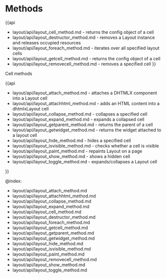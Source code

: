 Methods
=========

{{api
- layout/api/layout_cell_method.md - returns the config object of a cell
- layout/api/layout_destructor_method.md - removes a Layout instance and releases occupied resources
- layout/api/layout_foreach_method.md - iterates over all specified layout cells
- layout/api/layout_getcell_method.md - returns the config object of a cell
- layout/api/layout_removecell_method.md - removes a specified cell
}}

<div class='h2'>Cell methods</div>

{{api
- layout/api/layout_attach_method.md - attaches a DHTMLX component into a Layout cell
- layout/api/layout_attachhtml_method.md - adds an HTML content into a dhtmlxLayout cell
- layout/api/layout_collapse_method.md - collapses a specified cell
- layout/api/layout_expand_method.md - expands a collapsed cell
- layout/api/layout_getparent_method.md - returns the parent of a cell
- layout/api/layout_getwidget_method.md - returns the widget attached to a layout cell
- layout/api/layout_hide_method.md - hides a specified cell
- layout/api/layout_isvisible_method.md - checks whether a cell is visible
- layout/api/layout_paint_method.md - repaints Layout on a page
- layout/api/layout_show_method.md - shows a hidden cell
- layout/api/layout_toggle_method.md - expands/collapses a Layout cell

}}

@index:
- layout/api/layout_attach_method.md
- layout/api/layout_attachhtml_method.md
- layout/api/layout_collapse_method.md 
- layout/api/layout_expand_method.md
- layout/api/layout_cell_method.md
- layout/api/layout_destructor_method.md
- layout/api/layout_foreach_method.md
- layout/api/layout_getcell_method.md
- layout/api/layout_getparent_method.md
- layout/api/layout_getwidget_method.md
- layout/api/layout_hide_method.md
- layout/api/layout_isvisible_method.md
- layout/api/layout_paint_method.md
- layout/api/layout_removecell_method.md
- layout/api/layout_show_method.md
- layout/api/layout_toggle_method.md
